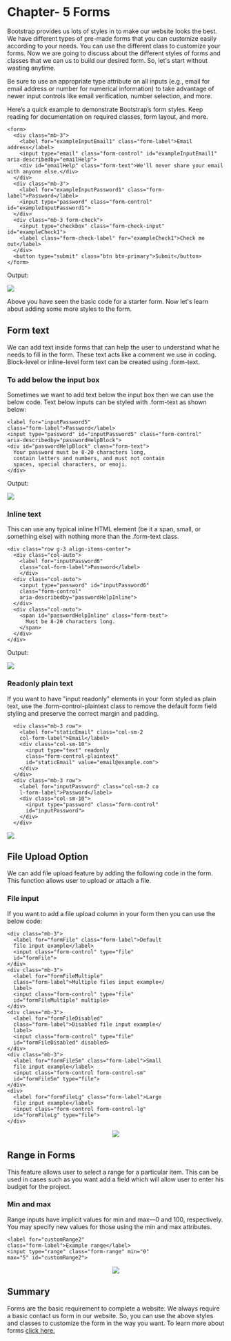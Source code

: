 # Chapter- 5 Forms

Bootstrap provides us lots of styles in to make our website looks the best. We have different types of pre-made forms that you can customize easily according to your needs. You can use the different class to customize your forms. Now we are going to discuss about the different styles of forms and classes that we can us to build our desired form. So, let's start without wasting anytime.

Be sure to use an appropriate type attribute on all inputs (e.g., email for email address or number for numerical information) to take advantage of newer input controls like email verification, number selection, and more.

Here’s a quick example to demonstrate Bootstrap’s form styles. Keep reading for documentation on required classes, form layout, and more.

~~~
<form>
  <div class="mb-3">
    <label for="exampleInputEmail1" class="form-label">Email address</label>
    <input type="email" class="form-control" id="exampleInputEmail1" aria-describedby="emailHelp">
    <div id="emailHelp" class="form-text">We'll never share your email with anyone else.</div>
  </div>
  <div class="mb-3">
    <label for="exampleInputPassword1" class="form-label">Password</label>
    <input type="password" class="form-control" id="exampleInputPassword1">
  </div>
  <div class="mb-3 form-check">
    <input type="checkbox" class="form-check-input" id="exampleCheck1">
    <label class="form-check-label" for="exampleCheck1">Check me out</label>
  </div>
  <button type="submit" class="btn btn-primary">Submit</button>
</form>
~~~
Output:

<p text align-="center"><img src="https://user-images.githubusercontent.com/54719422/126159525-026f11e1-81ad-4d13-b66d-e66f5d1ca86a.png"></p>

Above you have seen the basic code for a starter form. Now let's learn about adding some more styles to the form.

## Form text
We can add text inside forms that can help the user to understand what he needs to fill in the form. These text acts like a comment we use in coding. Block-level or inline-level form text can be created using .form-text.

### To add below the input box
Sometimes we want to add text below the input box then we can use the below code. Text below inputs can be styled with .form-text as shown below:
~~~
<label for="inputPassword5"
class="form-label">Password</label>
<input type="password" id="inputPassword5" class="form-control" 
aria-describedby="passwordHelpBlock">
<div id="passwordHelpBlock" class="form-text">
  Your password must be 8-20 characters long,
  contain letters and numbers, and must not contain 
  spaces, special characters, or emoji.
</div>
~~~
Output:
<p text align-="center"><img src="https://user-images.githubusercontent.com/54719422/126156356-9ada5e2e-536b-4f21-9412-77415ffa8153.png"></p>

### Inline text
This can use any typical inline HTML element (be it a span, small, or something else) with nothing more than the .form-text class.

~~~
<div class="row g-3 align-items-center">
  <div class="col-auto">
    <label for="inputPassword6" 
    class="col-form-label">Password</label>
    </div>
  <div class="col-auto">
    <input type="password" id="inputPassword6" 
    class="form-control" 
    aria-describedby="passwordHelpInline">
  </div>
  <div class="col-auto">
    <span id="passwordHelpInline" class="form-text">
      Must be 8-20 characters long.
    </span>
  </div>
</div>
~~~
Output:
<p text align-="center"><img src="https://user-images.githubusercontent.com/54719422/126159268-2b85750e-c0b5-43b4-88fb-23e83808dca8.png"></p>

### Readonly plain text
If you want to have "input readonly" elements in your form styled as plain text, use the .form-control-plaintext class to remove the default form field styling and preserve the correct margin and padding.
~~~
  <div class="mb-3 row">
    <label for="staticEmail" class="col-sm-2 
    col-form-label">Email</label>
    <div class="col-sm-10">
      <input type="text" readonly 
      class="form-control-plaintext" 
      id="staticEmail" value="email@example.com">
    </div>
  </div>
  <div class="mb-3 row">
    <label for="inputPassword" class="col-sm-2 co
    l-form-label">Password</label>
    <div class="col-sm-10">
      <input type="password" class="form-control" 
      id="inputPassword">
    </div>
  </div>
~~~
<p text align-="center"><img src="https://user-images.githubusercontent.com/54719422/126156359-ef0c5cf6-355c-4f0b-98dc-0a3181b6bd38.png"></p>

## File Upload Option
We can add file upload feature by adding the following code in the form. This function allows user to upload or attach a file. 

### File input
If you want to add a file upload column in your form then you can use the below code:

~~~
<div class="mb-3">
  <label for="formFile" class="form-label">Default 
  file input example</label>
  <input class="form-control" type="file" 
  id="formFile">
</div>
<div class="mb-3">
  <label for="formFileMultiple" 
  class="form-label">Multiple files input example</
  label>
  <input class="form-control" type="file" 
  id="formFileMultiple" multiple>
</div>
<div class="mb-3">
  <label for="formFileDisabled" 
  class="form-label">Disabled file input example</
  label>
  <input class="form-control" type="file" 
  id="formFileDisabled" disabled>
</div>
<div class="mb-3">
  <label for="formFileSm" class="form-label">Small 
  file input example</label>
  <input class="form-control form-control-sm" 
  id="formFileSm" type="file">
</div>
<div>
  <label for="formFileLg" class="form-label">Large 
  file input example</label>
  <input class="form-control form-control-lg" 
  id="formFileLg" type="file">
</div>
~~~
<p align="center"><img src="https://user-images.githubusercontent.com/54719422/126156364-caaf5c5c-c5b7-432b-9352-eda410e634b6.png"></p>

## Range in Forms
This feature allows user to select a range for a particular item. This can be used in cases such as you want add a field which will allow user to enter his budget for the project.

### Min and max
Range inputs have implicit values for min and max—0 and 100, respectively. You may specify new values for those using the min and max attributes.

~~~~
<label for="customRange2" 
class="form-label">Example range</label>
<input type="range" class="form-range" min="0" 
max="5" id="customRange2">
~~~~
<p align="center"><img src="https://user-images.githubusercontent.com/54719422/126156366-95767a74-c87f-4f49-adc4-7ef5f59fb138.png"></p>

## Summary
Forms are the basic requirement to complete a website. We always require a basic contact us form in our website. So, you can use the above styles and classes to customize the form in the way you want. To learn more about forms <a href="https://getbootstrap.com/docs/5.0/forms/overview/">click here.</a>